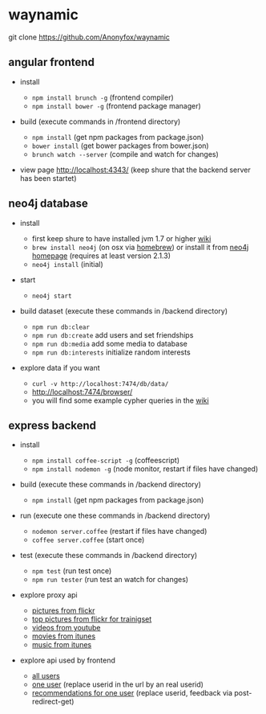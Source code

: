 waynamic
========

git clone https://github.com/Anonyfox/waynamic

## angular frontend

* install
    * `npm install brunch -g` (frontend compiler)
    * `npm install bower -g` (frontend package manager)

* build (execute commands in /frontend directory)
    * `npm install` (get npm packages from package.json)
    * `bower install` (get bower packages from bower.json)
    * `brunch watch --server` (compile and watch for changes)

* view page
  [http://localhost:4343/](http://localhost:4343/) (keep shure that the backend server has been startet)

## neo4j database

* install
    * first keep shure to have installed jvm 1.7 or higher [wiki](https://github.com/Anonyfox/waynamic/wiki/installation-instructions)
    * `brew install neo4j` (on osx via [homebrew](http://brew.sh))
      or install it from [neo4j homepage](http://www.neo4j.org/download)
      (requires at least version 2.1.3)
    * `neo4j install` (initial)

* start
    * `neo4j start`

* build dataset (execute these commands in /backend directory)
    * `npm run db:clear`
    * `npm run db:create` add users and set friendships
    * `npm run db:media` add some media to database
    * `npm run db:interests` initialize random interests

* explore data if you want
    * `curl -v http://localhost:7474/db/data/`
    * [http://localhost:7474/browser/](http://localhost:7474/browser/)
    * you will find some example cypher queries in the [wiki](https://github.com/Anonyfox/waynamic/wiki/cypher-queries)

## express backend

* install
    * `npm install coffee-script -g` (coffeescript)
    * `npm install nodemon -g` (node monitor, restart if files have changed)

* build (execute these commands in /backend directory)
    * `npm install` (get npm packages from package.json)

* run (execute one these commands in /backend directory)
    * `nodemon server.coffee` (restart if files have changed)
    * `coffee server.coffee` (start once)

* test (execute these commands in /backend directory)
    * `npm test` (run test once)
    * `npm run tester` (run test an watch for changes)

* explore proxy api
    * [pictures from flickr](http://localhost:4343/pictures?keywords=forest,beach)
    * [top pictures from flickr for trainigset](http://localhost:4343/pictures/hot)
    * [videos from youtube](http://localhost:4343/videos?searchstring=coffeescript)
    * [movies from itunes](http://localhost:4343/movies?searchstring=matrix)
    * [music from itunes](http://localhost:4343/music?searchstring=matrix)

* explore api used by frontend
    * [all users](http://localhost:4343/users)
    * [one user](http://localhost:4343/users/userid) (replace userid in the url by an real userid)
    * [recommendations for one user](http://localhost:4343/users/userid/pictures) (replace userid, feedback via post-redirect-get)
